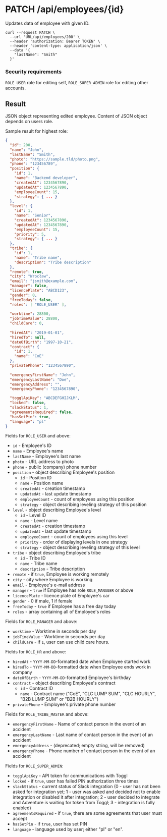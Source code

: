 # PATCH /api/employees/{id}

Updates data of employee with given ID.

```
curl --request PATCH \
  --url 'URL/api/employees/200' \
  --header 'authorization: Bearer TOKEN' \
  --header 'content-type: application/json' \
  --data '{
	"lastName": "Smith"
  }'
```

### Security requirements
`ROLE_USER` role for editing self, `ROLE_SUPER_ADMIN` role for editing other accounts.

## Result

JSON object representing edited employee. Content of JSON object depends on users role.

Sample result for highest role:

```json
{
  "id": 200,
  "name": "John",
  "lastName": "Smith",
  "photo": "https://sample.tld/photo.png",
  "phone": "123456789",
  "position": {
    "id": 1,
    "name": "Backend developer",
    "createdAt": 1234567890,
    "updatedAt": 1234567890,
    "employeeCount": 15,
    "strategy": { ... }
  },
  "level": {
    "id": 1,
    "name": "Senior",
    "createdAt": 1234567890,
    "updatedAt": 1234567890,
    "employeeCount": 15,
    "priority": 5,
    "strategy": { ... }
  },
  "tribe": {
    "id": 1,
    "name": "Tribe name",
    "description": "Tribe description"
  },
  "remote": true,
  "city": "Wrocław",
  "email": "jsmith@example.com",
  "manager": false,
  "licencePlate": "ABCD123",
  "gender": 0,
  "freeToday": false,
  "roles": [ "ROLE_USER" ],
  
  "worktime": 28800,
  "jobTimeValue": 28800,
  "childCare": 0,
  
  "hiredAt": "2019-01-01",
  "hiredTo": null,
  "dateOfBirth": "1997-10-21",
  "contract": {
    "id": 1,
    "name": "CoE"
  },
  "privatePhone": "1234567890",
  
  "emergencyFirstName": "John",
  "emergencyLastName": "Doe",
  "emergencyAddress": "",
  "emergencyPhone": "1234567890",

  "togglApiKey": "ABCDEFGHIJKLM",
  "locked": false,
  "slackStatus": 1,
  "agreementsRequired": false,
  "hasSetPin": true,
  "language": "pl"
}
```

Fields for `ROLE_USER` and above:

* `id` - Employee's ID
* `name` - Employee's name
* `lastName` - Employee's last name
* `photo` - URL address to photo
* `phone` - public (company) phone number
* `position` - object describing Employee's position
    * `id` - Position ID
    * `name` - Position name
    * `createdAt` - creation timestamp
    * `updatedAt` - last update timestamp
    * `employeeCount` - count of employees using this position
    * `strategy` - object describing leveling strategy of this position
* `level` - object describing Employee's level
    * `id` - Level ID
    * `name` - Level name
    * `createdAt` - creation timestamp
    * `updatedAt` - last update timestamp
    * `employeeCount` - count of employees using this level
    * `priority` - order of displaying levels in one strategy
    * `strategy` - object describing leveling strategy of this level
* `tribe` - object describing Employee's tribe
    * `id` - Tribe ID
    * `name` - Tribe name
    * `description` - Tribe description
* `remote` - if `true`, Employee is working remotely
* `city` - city where Employee is working
* `email` - Employee's e-mail address
* `manager` - `true` if Employee has role `ROLE_MANAGER` or above
* `licencePlate` - licence plate of Employee's car
* `gender` - 0 if male, 1 if female
* `freeToday` - `true` if Employee has a free day today
* `roles` - array containing all of Employee's roles

Fields for `ROLE_MANAGER` and above:
* `worktime` - Worktime in seconds per day
* `jobTimeValue` - Worktime in seconds per day
* `childCare` - if `1`, user can use child care hours.

Fields for `ROLE_HR` and above:
* `hiredAt` - `YYYY-MM-DD`-formatted date when Employee started work
* `hiredTo` - `YYYY-MM-DD`-formatted date when Employee ends work in company
* `dateOfBirth` - `YYYY-MM-DD`-formatted Employee's birthday
* `contract` - object describing Employee's contract
    * `id` - Contract ID
    * `name` - Contract name ("CoE", "CLC LUMP SUM", "CLC HOURLY", "B2B LUMP SUM" or "B2B HOURLY")
* `privatePhone` - Employee's private phone number

Fields for `ROLE_TRIBE_MASTER` and above:
* `emergencyFirstName` - Name of contact person in the event of an accident
* `emergencyLastName` - Last name of contact person in the event of an accident
* `emergencyAddress` - (deprecated; empty string, will be removed)
* `emergencyPhone` - Phone number of contact person in the event of an accident

Fields for `ROLE_SUPER_ADMIN`:
* `togglApiKey` - API token for communications with Toggl
* `locked` - if `true`, user has failed PIN authorization three times
* `slackStatus` - current status of Slack integration (0 - user has not been asked for integration yet;
    1 - user was asked and decided not to enable integration or disabled it after integration; 2 - user decided to
    integrate and Adventure is waiting for token from Toggl; 3 - integration is fully enabled)
* `agreementsRequired` - if `true`, there are some agreements that user must accept
* `hasSetPin` - if `true`, user has set PIN
* `language` - language used by user; either "pl" or "en".